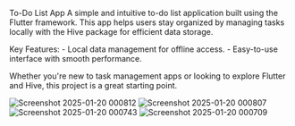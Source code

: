To-Do List App
A simple and intuitive to-do list application built using the Flutter framework. This app helps users stay organized by managing tasks locally with the Hive package for efficient data storage.

Key Features:
	- Local data management for offline access.
	- Easy-to-use interface with smooth performance.
 
Whether you're new to task management apps or looking to explore Flutter and Hive, this project is a great starting point.

![Screenshot 2025-01-20 000812](https://github.com/user-attachments/assets/0e9faac5-8697-43f0-9f49-308629a75469)
![Screenshot 2025-01-20 000807](https://github.com/user-attachments/assets/ea086851-4e4d-48ac-82d4-cd8d7ffe87fe)
![Screenshot 2025-01-20 000743](https://github.com/user-attachments/assets/16bcacf4-edf4-44e5-a415-77c267914967)
![Screenshot 2025-01-20 000709](https://github.com/user-attachments/assets/dd1f6a8f-8dd8-4bd8-be0a-d23dfc91bebd)
